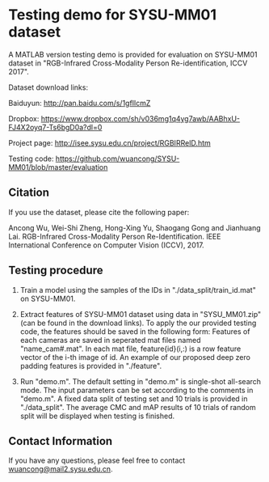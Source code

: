 # Testing demo for SYSU-MM01 dataset
A MATLAB version testing demo is provided for evaluation on SYSU-MM01 dataset in "RGB-Infrared Cross-Modality Person Re-identification, ICCV 2017".

Dataset download links:

Baiduyun: http://pan.baidu.com/s/1gfIlcmZ

Dropbox: https://www.dropbox.com/sh/v036mg1q4yg7awb/AABhxU-FJ4X2oyq7-Ts6bgD0a?dl=0

Project page: http://isee.sysu.edu.cn/project/RGBIRReID.htm

Testing code:
https://github.com/wuancong/SYSU-MM01/blob/master/evaluation

## Citation
If you use the dataset, please cite the following paper:

Ancong Wu, Wei-Shi Zheng, Hong-Xing Yu, Shaogang Gong and Jianhuang Lai. RGB-Infrared Cross-Modality Person Re-Identification. IEEE International Conference on Computer Vision (ICCV), 2017.

## Testing procedure

1. Train a model using the samples of the IDs in "./data_split/train_id.mat" on SYSU-MM01.

2. Extract features of SYSU-MM01 dataset using data in "SYSU_MM01.zip" (can be found in the download links). 
To apply the our provided testing code, the features should be saved in the following form:
Features of each cameras are saved in seperated mat files named "name_cam#.mat".
In each mat file, feature{id}(i,:) is a row feature vector of the i-th image of id.
An example of our proposed deep zero padding features is provided in "./feature".

3. Run "demo.m". The default setting in "demo.m" is single-shot all-search mode. The input parameters can be set according to the comments in "demo.m". A fixed data split of testing set and 10 trials is provided in "./data_split". The average CMC and mAP results of 10 trials of random split will be displayed when testing is finished.

## Contact Information
If you have any questions, please feel free to contact wuancong@mail2.sysu.edu.cn.